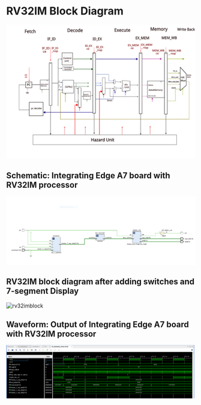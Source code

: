 # RV32IM Block Diagram
![pipelined](./pipelined.png)
## Schematic: Integrating Edge A7 board with RV32IM processor 
![finalschematic](./finalschematic.PNG)
##  RV32IM block diagram after adding switches and 7-segment Display
![rv32imblock](rv32imblock.PNG)
## Waveform: Output of Integrating Edge A7 board with RV32IM processor 
![outputcame](./outputcame.PNG)
